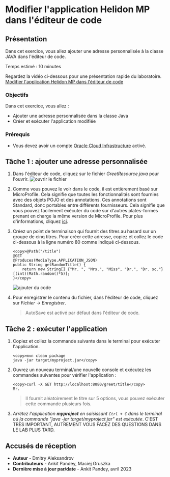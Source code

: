 # Modifier l'application Helidon MP dans l'éditeur de code

## Présentation

Dans cet exercice, vous allez ajouter une adresse personnalisée à la classe JAVA dans l'éditeur de code.

Temps estimé : 10 minutes

Regardez la vidéo ci-dessous pour une présentation rapide du laboratoire. [Modifier l'application Helidon MP dans l'éditeur de code](videohub:1_sv1iug41)

### Objectifs

Dans cet exercice, vous allez :

*   Ajouter une adresse personnalisée dans la classe Java
*   Créer et exécuter l'application modifiée

### Prérequis

*   Vous devez avoir un compte [Oracle Cloud Infrastructure](https://cloud.oracle.com/en_US/cloud-infrastructure) activé.

## Tâche 1 : ajouter une adresse personnalisée

1.  Dans l'éditeur de code, cliquez sur le fichier _GreetResource.java_ pour l'ouvrir. ![ouvrir le fichier](images/open-file.png)
    
2.  Comme vous pouvez le voir dans le code, il est entièrement basé sur MicroProfile. Cela signifie que toutes les fonctionnalités sont fournies avec des objets POJO et des annotations. Ces annotations sont Standard, donc portables entre différents fournisseurs. Cela signifie que vous pouvez facilement exécuter du code sur d'autres plates-formes prenant en charge la même version de MicroProfile. Pour plus d'informations, cliquez [ici](https://microprofile.io/).
    
3.  Créez un point de terminaison qui fournit des titres au hasard sur un groupe de cinq titres. Pour créer cette adresse, copiez et collez le code ci-dessous à la ligne numéro 80 comme indiqué ci-dessous.
    
        <copy>@Path("/title")
        @GET
        @Produces(MediaType.APPLICATION_JSON)
        public String getRandomTitle() {
            return new String[] {"Mr. ", "Mrs.", "Miss", "Dr.", "Dr. sc."} [(int)(Math.random()*5)];
        }</copy>
        
    
    ![ajouter du code](images/add-code.png)
    
4.  Pour enregistrer le contenu du fichier, dans l'éditeur de code, cliquez sur _Fichier_ -> _Enregistrer_.
    
    > AutoSave est activé par défaut dans l'éditeur de code.
    

## Tâche 2 : exécuter l'application

1.  Copiez et collez la commande suivante dans le terminal pour exécuter l'application.
    
        <copy>mvn clean package
        java -jar target/myproject.jar</copy>
        
2.  Ouvrez un nouveau terminal/une nouvelle console et exécutez les commandes suivantes pour vérifier l'application :
    
        <copy>curl -X GET http://localhost:8080/greet/title</copy>
        Mr.
        
    
    > Il fournit aléatoirement le titre sur 5 options, vous pouvez exécuter cette commande plusieurs fois.
    
3.  _Arrêtez l'application **myproject** en saisissant `Ctrl + C` dans le terminal où la commande "java -jar target/myproject.jar" est exécutée_. C'EST TRÈS IMPORTANT, AUTREMENT VOUS FACEZ DES QUESTIONS DANS LE LAB PLUS TARD.
    

## Accusés de réception

*   **Auteur** - Dmitry Aleksandrov
*   **Contributeurs** - Ankit Pandey, Maciej Gruszka
*   **Dernière mise à jour par/date** - Ankit Pandey, avril 2023